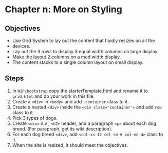# Chapter n: More on Styling
## Objectives
* Use Grid System to lay out the content that fluidly resizes on all the
* devices.  
* Lay out the 3 rows to display 3 equal width columns on large display.
* Make the layout 2 columns on a med width display.
* The content stacks to a single column layout on small display.

## Steps
1. In `WIP/bootstrap` copy the starterTemplate.html and rename it to `grid.html` and do your work in this file. 
1. Create a `<div>` in `<body>` and add `.container` class to it.
1. Create a nested `<div>` inside the `<div class='container'>` and add `row` class to it.
1. Pick 3 types of dogs.
1. Create `<div>` div , `<h2>` header, and a paragraph `<p>` about each dog breed. (For parapraph, get its wiki description).
1. For each dog breed `<div>`, add `<col-xs-12 col-sm-6 col-md-4>` class to it.
1. When the site is resized, it should meet the objectives.
